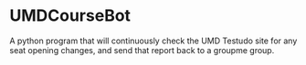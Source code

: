 # UMDCourseBot
A python program that will continuously check the UMD Testudo site for any seat opening changes, and send that report back to a groupme group.
